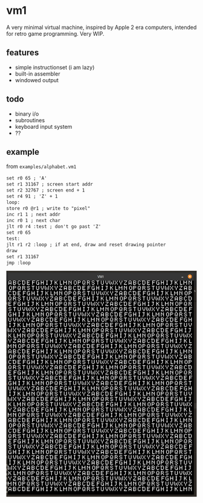 # vm1
A very minimal virtual machine, inspired by Apple 2 era computers, intended for retro game programming. Very WIP.

## features
- simple instructionset (i am lazy)
- built-in assembler
- windowed output

## todo
- binary i/o
- subroutines
- keyboard input system
- ??

## example
from `examples/alphabet.vm1`
```
set r0 65 ; 'A'
set r1 31167 ; screen start addr
set r2 32767 ; screen end + 1
set r4 91 ; 'Z' + 1
loop:
store r0 @r1 ; write to "pixel"
inc r1 1 ; next addr
inc r0 1 ; next char
jlt r0 r4 :test ; don't go past 'Z'
set r0 65
test:
jlt r1 r2 :loop ; if at end, draw and reset drawing pointer
draw
set r1 31167
jmp :loop
```

![a screenshot](https://github.com/C34A/vm1/blob/master/res/screenshot.png?raw=true)

